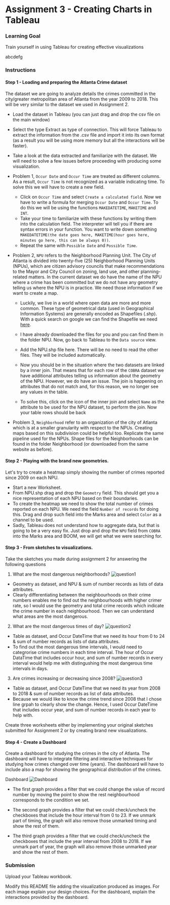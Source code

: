 # Assignment 3 - Creating Charts in Tableau

### Learning Goal
Train yourself in using Tableau for creating effective visualizations

abcdefg
### Instructions

#### Step 1 - Loading and preparing the Atlanta Crime dataset

The dataset we are going to analyze details the crimes committed in the city/greater metropolitan area of Atlanta from the year 2009 to 2018. This will be very similar to the dataset we used in Assignment 2.

- Load the dataset in Tableau (you can just drag and drop the csv file on the main window)
- Select the type Extract as type of connection. This will force Tableau to extract the information from the .csv file and import it into its own format (as a result you will be using more memory but all the interactions will be faster).
- Take a look at the data extracted and familiarize with the dataset. We will need to solve a few issues before proceeding with producing some visualization.


- Problem 1, `Occur Date` and `Occur Time` are treated as different columns. As a result, `Occur Time` is not recognized as a variable indicating time. To solve this we will have to create a new field.
  - Click on `Occur Time` and select `Create a calculated field`. Now we have to write a formula for merging `Occur Date` and `Occur Time`. To do this we will be using the functions `MAKEDATETIME`, `MAKETIME` and `INT`.
  - Take your time to familiarize with these functions by writing them into the calculation field. The interpreter will tell you if there are syntax errors in your function. You want to write down something `MAKEDATETIME(the date goes here, MAKETIME(hour goes here, minutes go here, this can be always 0))`.
  - Repeat the same with `Possible Date` and `Possible Time`.


- Problem 2, `NPU` refers to the Neighborhood Planning Unit. The City of Atlanta is divided into twenty-five (25) Neighborhood Planning Units (NPUs), which are citizen advisory councils that make recommendations to the Mayor and City Council on zoning, land use, and other planning-related matters. In the current dataset we do have the name of the NPU where a crime has been committed but we do not have any geometry telling us where the NPU is in practice. We need those information if we want to create a map.

  - Luckily, we live in a world where open data are more and more common. These type of geometrical data (used in Geographical Information Systems) are generally encoded as Shapefiles (.shp). With a quick search on google we can find the Shapefile we need [here](https://dcp-coaplangis.opendata.arcgis.com/datasets/npu).

  - I have already downloaded the files for you and you can find them in the folder NPU. Now, go back to Tableau to the `Data source` view.
  - Add the NPU.shp file here. There will be no need to read the other files. They will be included automatically.
  - Now you should be in the situation where the two datasets are linked by a inner join. That means that for each row of the `COBRA` dataset we have additional attributes telling us information about the geometry of the NPU. However, we do have an issue. The join is happening on attributes that do not match and, for this reason, we no longer see any values in the table.
  - To solve this, click on the icon of the inner join and select `Name` as the attribute to be used for the NPU dataset, to perform the join. Now your table rows should be back


- Problem 3, `Neighborhood` refer to an organization of the city of Atlanta which is at a smaller granularity with respect to the NPUs. Creating maps based on this subdivision could be helpful too. Replicate the same pipeline used for the NPUs. Shape files for the Neighborhoods can be found in the folder Neighborhood (or downloaded from the same website as before).


#### Step 2 - Playing with the brand new geometries.

Let's try to create a heatmap simply showing the number of crimes reported since 2009 on each NPU.

- Start a new Worksheet.
- From NPU.shp drag and drop the `Geometry` field. This should get you a nice representation of each NPU based on their boundaries.
- To create the heatmap we need to show the total number of crimes reported on each NPU. We need the field `Number of records` for doing this. Drag and drop such field into the Marks area and select `Color` as a channel to be used.
- Sadly, Tableau does not understand how to aggregate data, but that is going to be a very easy fix. Just drop and drop the `NPU` field from `COBRA` into the Marks area and BOOM, we will get what we were searching for.

#### Step 3 - From sketches to visualizations.

Take the sketches you made during assignment 2 for answering the following questions

1. What are the most dangerous neighborhoods?
![question1](images/dangerous_neighbourhoods.jpg)
- Geometry as dataset, and NPU & sum of number records as lists of data attributes.
- Clearly differentiating between the neighbourhoods on their crime numbers enables me to find out the neighbourhoods with higher crimer rate, so I would use the geometry and total crime records which indicate the crime number in each neighbourhood. Then we can understand what areas are the most dangerous.


2. What are the most dangerous times of day?
![question2](images/dangerous_times.jpg)
- Table as dataset, and Occur DateTime that we need its hour from 0 to 24 & sum of number records as lists of data attributes.
- To find out the most dangerous time intervals, I would need to categrorise crime numbers in each time interval. The hour of Occur DataTime that includes occur hour, and sum of number records in every interval would help me with distingushing the most dangerous time intervals in days. 


3. Are crimes increasing or decreasing since 2008?
![question3](images/crimes_trend.jpg)
- Table as dataset, and Occur DateTime that we need its year from 2008 to 2018 & sum of number records as list of data attributes.
- Because we would like to know the crime trend since 2008 that I chose line grpah to clearly show the change. Hence, I used Occur DateTime that includes occur year, and sum of number records in each year to help with.

Create three worksheets either by implementing your original sketches submitted for Assignment 2 or by creating brand new visualizations.


#### Step 4 - Create a Dashboard

Create a dashboard for studying the crimes in the city of Atlanta. The dashboard will have to integrate filtering and interactive techniques for studying how crimes changed over time (years). The dashboard will have to include also a map for showing the geographical distribution of the crimes.

Dashboard
![Dashboard](images/Dashboard.jpg)
- The first graph provides a filter that we could change the value of record number by moving the point to show the rest neighbourhood corresponds to the condition we set. 

- The second graph provides a filter that we could check/uncheck the checkboxes that include the hour interval from 0 to 23. If we unmark part of timing, the graph will also remove those unmarked timing and show the rest of them.

- The third graph provides a filter that we could check/uncheck the checkboxes that include the year interval from 2008 to 2018. If we unmark part of year, the graph will also remove those unmarked year and show the rest of them.


### Submission

Upload your Tableau workbook.

Modify this README file adding the visualization produced as images. For each image explain your design choices. For the dashboard, explain the interactions provided by the dashboard.
